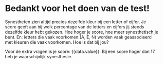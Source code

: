 # Bedankt voor het doen van de test!

Synestheten zien altijd precies dezelfde kleur bij een letter of cijfer. Je score geeft aan bij welk percentage van de letters en cijfers jij steeds dezelfde kleur hebt gekozen. Hoe hoger je score, hoe meer synesthetisch je bent. En: letters die vaak voorkomen (A, E, N) worden vaak geassocieerd met kleuren die vaak voorkomen. Hoe is dat bij jou?

<likertresults v-slot:default="data">Voor de extra vragen is je score: {{data.value}}. Bij een score hoger dan 17 heb je waarschijnlijk synesthesie.</likertresults>

<results></results>
